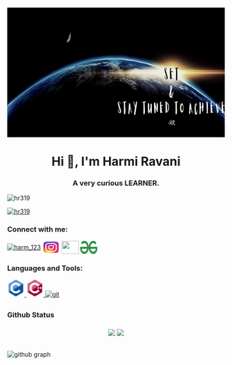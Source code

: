 <a href="https://www.canva.com" target="blank"><img align="center" src="https://raw.githubusercontent.com/HR319/HR319/main/img/Screenshot%20(32).png" height="300" width="1500" /></a>

<h1 align="center">Hi 👋, I'm Harmi Ravani</h1>
<h3 align="center">A very curious LEARNER.</h3>

<p align="left"> <img src="https://komarev.com/ghpvc/?username=hr319&label=Profile%20views&color=0e75b6&style=flat" alt="hr319" /> </p>

<p align="left"> <a href="https://github.com/ryo-ma/github-profile-trophy"><img src="https://github-profile-trophy.vercel.app/?username=hr319" alt="hr319" /></a> </p>

<h3 align="left">Connect with me:</h3>
<p align="left">
<a href="https://www.codechef.com/users/harm_123" target="blank"><img align="center" src="https://cdn.jsdelivr.net/npm/simple-icons@3.1.0/icons/codechef.svg" alt="harm_123" height="30" width="40" /></a>
<a href="https://www.instagram.com" target="blank"><img align="center" src="https://raw.githubusercontent.com/HR319/HR319/main/img/insta.png" height="30" width="40" /></a>
  <a href="https://www.linkedin.com" target="blank"><img align="center" src="https://github.com/pritmanvar/pritmanvar/blob/main/platforms/linkedIn.png?raw=true" height="30" width="40" /></a>
<a href="https://www.geeksforgeeks.com" target="blank"><img align="center" src="https://raw.githubusercontent.com/HR319/HR319/main/img/gfg.png" height="30" width="40" /></a>
</p>

<h3 align="left">Languages and Tools:</h3>
<p align="left"> <a href="https://www.cprogramming.com/" target="_blank"> <img src="https://raw.githubusercontent.com/devicons/devicon/master/icons/c/c-original.svg" alt="c" width="40" height="40"/> </a> <a href="https://www.w3schools.com/cpp/" target="_blank"> <img src="https://raw.githubusercontent.com/devicons/devicon/master/icons/cplusplus/cplusplus-original.svg" alt="cplusplus" width="40" height="40"/> </a> <a href="https://git-scm.com/" target="_blank"> <img src="https://www.vectorlogo.zone/logos/git-scm/git-scm-icon.svg" alt="git" width="40" height="40"/> </a> </p>

<h2></h2>
<h3 align="left"> Github Status  <h3> 

<div align="center">
  <img width="48%" src="https://github-readme-stats.vercel.app/api?username=HR319&theme=radical&show_icons=true" />
  <img width="48%" src="https://github-readme-streak-stats.herokuapp.com/?user=HR319&theme=radical&show_icons=true" />
</div>
  <h2></h2>

 ![github graph](https://activity-graph.herokuapp.com/graph?username=HR319&theme=react-dark&hide_border=true)
<br>

